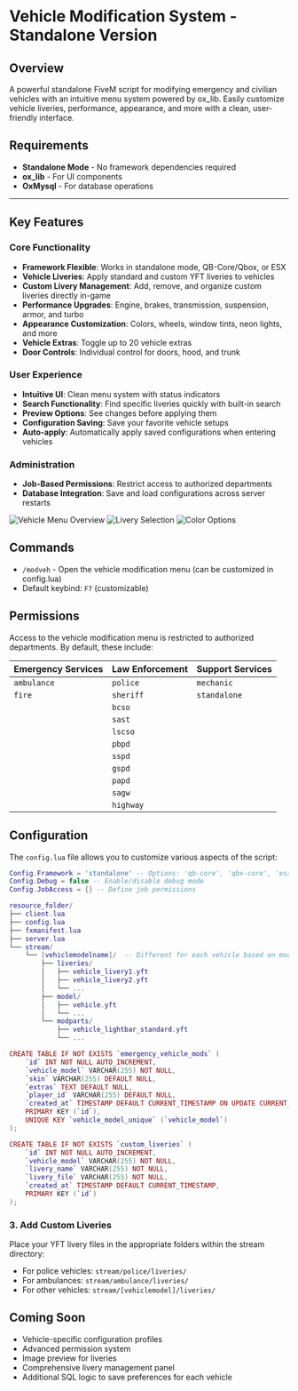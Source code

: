 # Vehicle Modification System - Standalone Version

## Overview
A powerful standalone FiveM script for modifying emergency and civilian vehicles with an intuitive menu system powered by ox_lib. Easily customize vehicle liveries, performance, appearance, and more with a clean, user-friendly interface.

## Requirements
- **Standalone Mode** - No framework dependencies required
- **ox_lib** - For UI components
- **OxMysql** - For database operations

---

## Key Features

### Core Functionality
- **Framework Flexible**: Works in standalone mode, QB-Core/Qbox, or ESX
- **Vehicle Liveries**: Apply standard and custom YFT liveries to vehicles
- **Custom Livery Management**: Add, remove, and organize custom liveries directly in-game
- **Performance Upgrades**: Engine, brakes, transmission, suspension, armor, and turbo
- **Appearance Customization**: Colors, wheels, window tints, neon lights, and more
- **Vehicle Extras**: Toggle up to 20 vehicle extras
- **Door Controls**: Individual control for doors, hood, and trunk

### User Experience
- **Intuitive UI**: Clean menu system with status indicators
- **Search Functionality**: Find specific liveries quickly with built-in search
- **Preview Options**: See changes before applying them
- **Configuration Saving**: Save your favorite vehicle setups
- **Auto-apply**: Automatically apply saved configurations when entering vehicles

### Administration
- **Job-Based Permissions**: Restrict access to authorized departments
- **Database Integration**: Save and load configurations across server restarts

![Vehicle Menu Overview](https://github.com/user-attachments/assets/5b62ed1c-a2e7-4b71-b89a-47df75792435)
![Livery Selection](https://github.com/user-attachments/assets/86eda620-02b0-4841-9939-d02b35a4e4d5)
![Color Options](https://github.com/user-attachments/assets/dea93887-7598-4896-aee2-294e8a4d009d)

## Commands
- `/modveh` - Open the vehicle modification menu (can be customized in config.lua)
- Default keybind: `F7` (customizable)

## Permissions
Access to the vehicle modification menu is restricted to authorized departments. By default, these include:

| Emergency Services | Law Enforcement | Support Services |
|-------------------|-----------------|------------------|
| `ambulance` | `police` | `mechanic` |
| `fire` | `sheriff` | `standalone` |
| | `bcso` | |
| | `sast` | |
| | `lscso` | |
| | `pbpd` | |
| | `sspd` | |
| | `gspd` | |
| | `papd` | |
| | `sagw` | |
| | `highway` | |

## Configuration
The `config.lua` file allows you to customize various aspects of the script:

```lua
Config.Framework = 'standalone' -- Options: 'qb-core', 'qbx-core', 'esx', 'standalone'
Config.Debug = false -- Enable/disable debug mode
Config.JobAccess = {} -- Define job permissions

resource_folder/
├── client.lua
├── config.lua
├── fxmanifest.lua
├── server.lua
└── stream/
    └── [vehiclemodelname]/  -- Different for each vehicle based on model name
        ├── liveries/
        │   ├── vehicle_livery1.yft
        │   ├── vehicle_livery2.yft
        │   └── ...
        ├── model/
        │   ├── vehicle.yft
        │   └── ...
        └── modparts/
            ├── vehicle_lightbar_standard.yft
            └── ...

CREATE TABLE IF NOT EXISTS `emergency_vehicle_mods` (
    `id` INT NOT NULL AUTO_INCREMENT,
    `vehicle_model` VARCHAR(255) NOT NULL,
    `skin` VARCHAR(255) DEFAULT NULL,
    `extras` TEXT DEFAULT NULL,
    `player_id` VARCHAR(255) DEFAULT NULL,
    `created_at` TIMESTAMP DEFAULT CURRENT_TIMESTAMP ON UPDATE CURRENT_TIMESTAMP,
    PRIMARY KEY (`id`),
    UNIQUE KEY `vehicle_model_unique` (`vehicle_model`)
);

CREATE TABLE IF NOT EXISTS `custom_liveries` (
    `id` INT NOT NULL AUTO_INCREMENT,
    `vehicle_model` VARCHAR(255) NOT NULL,
    `livery_name` VARCHAR(255) NOT NULL,
    `livery_file` VARCHAR(255) NOT NULL,
    `created_at` TIMESTAMP DEFAULT CURRENT_TIMESTAMP,
    PRIMARY KEY (`id`)
);
```
### 3. Add Custom Liveries
Place your YFT livery files in the appropriate folders within the stream directory:
- For police vehicles: `stream/police/liveries/`
- For ambulances: `stream/ambulance/liveries/`
- For other vehicles: `stream/[vehiclemodel]/liveries/`

## Coming Soon
- Vehicle-specific configuration profiles
- Advanced permission system
- Image preview for liveries
- Comprehensive livery management panel
- Additional SQL logic to save preferences for each vehicle
